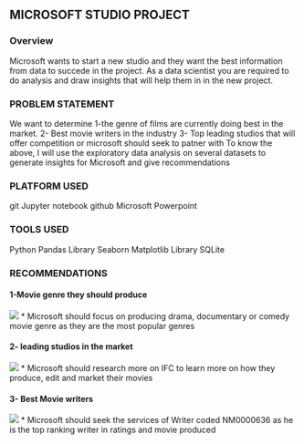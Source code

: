 ## MICROSOFT STUDIO PROJECT



### Overview
Microsoft wants to start a new studio and they want the best information from data to succede in the project. As a data scientist you are required to do analysis and draw insights that will help them in in the new project.

### PROBLEM STATEMENT
We want to determine 
1-the genre of films are currently doing best in the market.
2- Best movie writers in the industry 
3- Top leading studios that will offer competition or microsoft should seek to patner with
To know the above, I will use the exploratory data analysis on several datasets to generate insights for Microsoft and give recommendations

### PLATFORM USED
git
Jupyter notebook
github
Microsoft Powerpoint


### TOOLS USED
Python
Pandas Library
Seaborn
Matplotlib Library
SQLite


### RECOMMENDATIONS
#### 1-Movie genre they should produce
<img src="genre.png"/>
* Microsoft should focus on producing drama, documentary or comedy movie genre as they are the most popular genres


#### 2- leading studios in the market
<img src="studio.png"/>
* Microsoft should research more on IFC to learn more on how they produce, edit and market their movies

#### 3- Best Movie writers
<img src="writers.png"/>
* Microsoft should seek the services of Writer coded NM0000636 as he is the top ranking writer in ratings and movie produced











